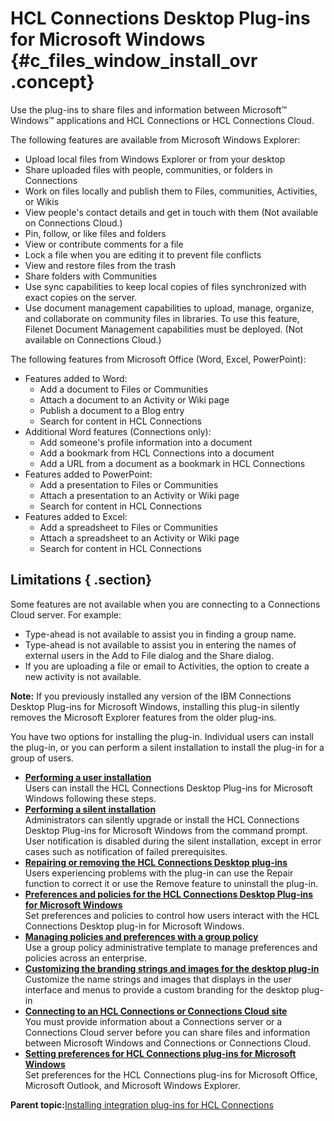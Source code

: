 # HCL Connections Desktop Plug-ins for Microsoft Windows {#c_files_window_install_ovr .concept}

Use the plug-ins to share files and information between Microsoft™ Windows™ applications and HCL Connections or HCL Connections Cloud.

The following features are available from Microsoft Windows Explorer:

-   Upload local files from Windows Explorer or from your desktop
-   Share uploaded files with people, communities, or folders in Connections
-   Work on files locally and publish them to Files, communities, Activities, or Wikis
-   View people's contact details and get in touch with them \(Not available on Connections Cloud.\)
-   Pin, follow, or like files and folders
-   View or contribute comments for a file
-   Lock a file when you are editing it to prevent file conflicts
-   View and restore files from the trash
-   Share folders with Communities
-   Use sync capabilities to keep local copies of files synchronized with exact copies on the server.
-   Use document management capabilities to upload, manage, organize, and collaborate on community files in libraries. To use this feature, Filenet Document Management capabilities must be deployed. \(Not available on Connections Cloud.\)

The following features from Microsoft Office \(Word, Excel, PowerPoint\):

-   Features added to Word:
    -   Add a document to Files or Communities
    -   Attach a document to an Activity or Wiki page
    -   Publish a document to a Blog entry
    -   Search for content in HCL Connections
-   Additional Word features \(Connections only\):
    -   Add someone's profile information into a document
    -   Add a bookmark from HCL Connections into a document
    -   Add a URL from a document as a bookmark in HCL Connections
-   Features added to PowerPoint:
    -   Add a presentation to Files or Communities
    -   Attach a presentation to an Activity or Wiki page
    -   Search for content in HCL Connections
-   Features added to Excel:
    -   Add a spreadsheet to Files or Communities
    -   Attach a spreadsheet to an Activity or Wiki page
    -   Search for content in HCL Connections

## Limitations { .section}

Some features are not available when you are connecting to a Connections Cloud server. For example:

-   Type-ahead is not available to assist you in finding a group name.
-   Type-ahead is not available to assist you in entering the names of external users in the Add to File dialog and the Share dialog.
-   If you are uploading a file or email to Activities, the option to create a new activity is not available.

**Note:** If you previously installed any version of the IBM Connections Desktop Plug-ins for Microsoft Windows, installing this plug-in silently removes the Microsoft Explorer features from the older plug-ins.

You have two options for installing the plug-in. Individual users can install the plug-in, or you can perform a silent installation to install the plug-in for a group of users.

-   **[Performing a user installation](../../connectors/enduser/t_files_windows_user_install.md)**  
Users can install the HCL Connections Desktop Plug-ins for Microsoft Windows following these steps.
-   **[Performing a silent installation](../../connectors/enduser/t_files_windows_silent_install.md)**  
Administrators can silently upgrade or install the HCL Connections Desktop Plug-ins for Microsoft Windows from the command prompt. User notification is disabled during the silent installation, except in error cases such as notification of failed prerequisites.
-   **[Repairing or removing the HCL Connections Desktop plug-ins](../../connectors/enduser/t_files_windows_repair_remove.md)**  
Users experiencing problems with the plug-in can use the Repair function to correct it or use the Remove feature to uninstall the plug-in.
-   **[Preferences and policies for the HCL Connections Desktop Plug-ins for Microsoft Windows](../../connectors/enduser/r_files_prefs_and_policies_windows.md)**  
Set preferences and policies to control how users interact with the HCL Connections Desktop plug-in for Microsoft Windows.
-   **[Managing policies and preferences with a group policy](../../connectors/enduser/t_ms_office_group_policies.md)**  
Use a group policy administrative template to manage preferences and policies across an enterprise.
-   **[Customizing the branding strings and images for the desktop plug-in](../../connectors/enduser/r_files_windows_ms_custom_branding.md)**  
Customize the name strings and images that displays in the user interface and menus to provide a custom branding for the desktop plug-in
-   **[Connecting to an HCL Connections or Connections Cloud site](../../connectors/enduser/t_ms_plugins_connect.md)**  
You must provide information about a Connections server or a Connections Cloud server before you can share files and information between Microsoft Windows and Connections or Connections Cloud.
-   **[Setting preferences for HCL Connections plug-ins for Microsoft Windows](../../connectors/enduser/r_ms_plugins_settings.md)**  
Set preferences for the HCL Connections plug-ins for Microsoft Office, Microsoft Outlook, and Microsoft Windows Explorer.

**Parent topic:**[Installing integration plug-ins for HCL Connections](../../connectors/admin/c_plugin_admin_help_over.md)

